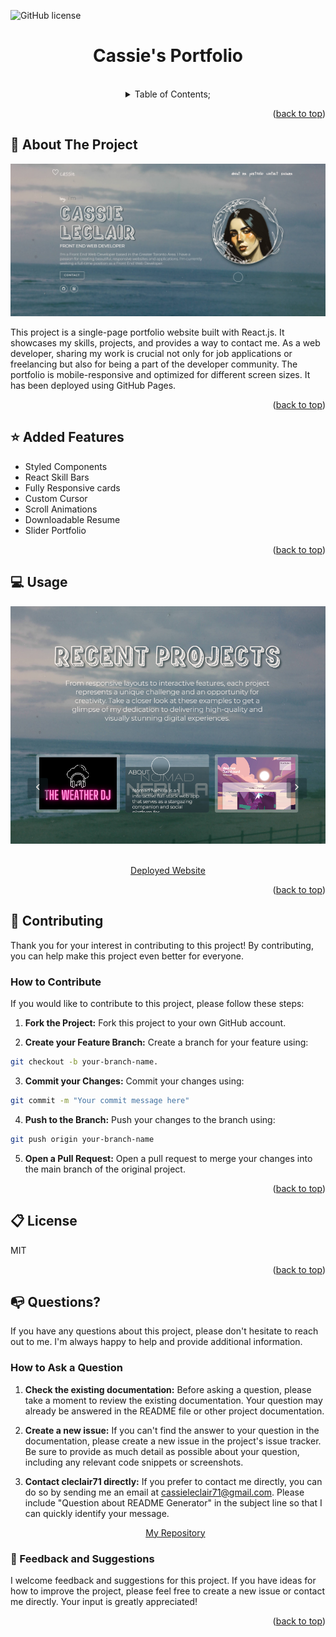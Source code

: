   ![GitHub license](https://img.shields.io/badge/license-MIT-pink.svg)
  <a name="readme-top"></a>
 <br />
 <div align="center">
 <h1 align="center">Cassie's Portfolio</h1>
    
    
  
<br />
<details><summary>Table of Contents;</summary>

* [About the Project](#description) 

* [Added Features](#features)
 
* [Usage](#usage) 

* [Contributing](#contributing)
 
* [license](#license)

* [Questions](#questions)

</details>
</div>

<p align="right">(<a href="#readme-top">back to top</a>)</p>

<a name="description"></a>
## :rocket: About The Project
<p align="center">
  <img src="public/assets/Capture.PNG">
</p>

This project is a single-page portfolio website built with React.js. It showcases my skills, projects, and provides a way to contact me. As a web developer, sharing my work is crucial not only for job applications or freelancing but also for being a part of the developer community. The portfolio is mobile-responsive and optimized for different screen sizes. It has been deployed using GitHub Pages.

<p align="right">(<a href="#readme-top">back to top</a>)</p>


<a name="features"></a>

## :star: Added Features

 - Styled Components
 - React Skill Bars
 - Fully Responsive cards
 - Custom Cursor
 - Scroll Animations
 - Downloadable Resume
 - Slider Portfolio

<p align="right">(<a href="#readme-top">back to top</a>)</p>


  <a name="usage"></a>

## :computer: Usage

<div align="center">
     <img src="public/assets/Capture2.PNG">
   </div>
   <br />
   <p align="center"> 
   <a href="https://cleclair71.github.io/cass-react-portfolio/">Deployed Website</a>
   </p>

<p align="right">(<a href="#readme-top">back to top</a>)</p>
  

 <a name="contributing"></a>

## :handshake: Contributing

Thank you for your interest in contributing to this project! By contributing, you can help make this project even better for everyone.

### How to Contribute

If you would like to contribute to this project, please follow these steps:
      
1. **Fork the Project:** Fork this project to your own GitHub account.

2. **Create your Feature Branch:** Create a branch for your feature using:
```bash 
git checkout -b your-branch-name.
```
3. **Commit your Changes:** Commit your changes using:
```bash 
git commit -m "Your commit message here"
```
4. **Push to the Branch:** Push your changes to the branch using:
```bash 
git push origin your-branch-name
```
5. **Open a Pull Request:** Open a pull request to merge your changes into the main branch of the original project.

<p align="right">(<a href="#readme-top">back to top</a>)</p>


<a name="license"></a>

## :clipboard: License
MIT
  
<p align="right">(<a href="#readme-top">back to top</a>)</p>


<a name="questions"></a>

## :mailbox_with_no_mail: Questions?

If you have any questions about this project, please don't hesitate to reach out to me. I'm always happy to help and provide additional information.

### How to Ask a Question

1. **Check the existing documentation:** Before asking a question, please take a moment to review the existing documentation. Your question may already be answered in the README file or other project documentation.

2. **Create a new issue:** If you can't find the answer to your question in the documentation, please create a new issue in the project's issue tracker. Be sure to provide as much detail as possible about your question, including any relevant code snippets or screenshots.

3. **Contact cleclair71 directly:** If you prefer to contact me directly, you can do so by sending me an email at cassieleclair71@gmail.com. Please include "Question about README Generator" in the subject line so that I can quickly identify your message.

   <p align="center"> 
   <a href="https://github.com/cleclair71/readme-generator/tree/master">My Repository</a>
   </p>
   
### :pray: Feedback and Suggestions

I welcome feedback and suggestions for this project. If you have ideas for how to improve the project, please feel free to create a new issue or contact me directly. Your input is greatly appreciated!
 
  <p align="right">(<a href="#readme-top">back to top</a>)</p>
 
